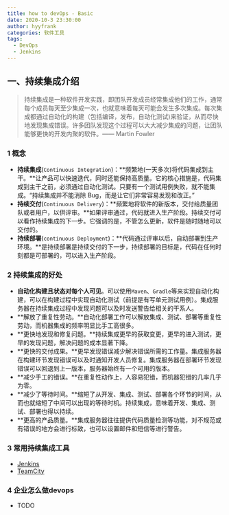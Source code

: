 ```yaml
---
title: how to devOps - Basic
date: 2020-10-3 23:30:00
author: hyyfrank
categories: 软件工具
tags:
  - DevOps
  - Jenkins
---
```


## 一、持续集成介绍

> 持续集成是一种软件开发实践，即团队开发成员经常集成他们的工作，通常每个成员每天至少集成一次，也就意味着每天可能会发生多次集成。每次集成都通过自动化的构建（包括编译，发布，自动化测试)来验证，从而尽快地发现集成错误。许多团队发现这个过程可以大大减少集成的问题，让团队能够更快的开发内聚的软件。—— Martin Fowler

### 1 概念

- **持续集成**(`Continuous Integration`)：**频繁地(一天多次)将代码集成到主干。**让产品可以快速迭代，同时还能保持高质量。它的核心措施是，代码集成到主干之前，必须通过自动化测试。只要有一个测试用例失败，就不能集成。“持续集成并不能消除 Bug，而是让它们非常容易发现和改正。”
- **持续交付**(`Continuous Delivery`)：**频繁地将软件的新版本，交付给质量团队或者用户，以供评审。**如果评审通过，代码就进入生产阶段。持续交付可以看作持续集成的下一步。它强调的是，不管怎么更新，软件是随时随地可以交付的。
- **持续部署**(`continuous Deployment`)：**代码通过评审以后，自动部署到生产环境。**是持续部署是持续交付的下一步，持续部署的目标是，代码在任何时刻都是可部署的，可以进入生产阶段。

### 2 持续集成的好处

- **自动化构建且状态对每个人可见**。可以使用`Maven`、`Gradle`等来实现自动化构建，可以在构建过程中实现自动化测试（前提是有写单元测试用例）。集成服务器在持续集成过程中发现问题可以及时发送警告给相关的干系人。
- **解放了重复性劳动。**自动化部署工作可以解放集成、测试、部署等重复性劳动，而机器集成的频率明显比手工高很多。
- **更快地发现和修复问题。**持续集成更早的获取变更，更早的进入测试，更早的发现问题，解决问题的成本显著下降。
- **更快的交付成果。**更早发现错误减少解决错误所需的工作量。集成服务器在构建环节发现错误可以及时通知开发人员修复。集成服务器在部署环节发现错误可以回退到上一版本，服务器始终有一个可用的版本。
- **减少手工的错误。**在重复性动作上，人容易犯错，而机器犯错的几率几乎为零。
- **减少了等待时间。**缩短了从开发、集成、测试、部署各个环节的时间，从而也就缩短了中间可以出现的等待时机。持续集成，意味着开发、集成、测试、部署也得以持续。
- **更高的产品质量。**集成服务器往往提供代码质量检测等功能，对不规范或有错误的地方会进行标致，也可以设置邮件和短信等进行警告。

### 3 常用持续集成工具

- [Jenkins](https://jenkins.io/)
- [TeamCity](https://www.jetbrains.com/teamcity/)

### 4 企业怎么做devops
- TODO
